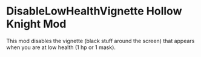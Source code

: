 # DisableLowHealthVignette Hollow Knight Mod

This mod disables the vignette (black stuff around the screen) that appears when you are at low health (1 hp or 1 mask).